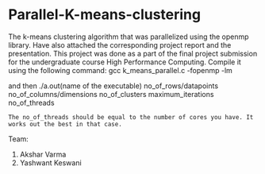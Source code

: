 # Parallel-K-means-clustering
The k-means clustering algorithm that was parallelized using the openmp library. Have also attached the corresponding project report and the presentation. This project was done as a part of the final project submission for the undergraduate course High Performance Computing.
Compile it using the following command:
	gcc k_means_parallel.c -fopenmp -lm

and then
	./a.out(name of the executable) no_of_rows/datapoints no_of_columns/dimensions no_of_clusters maximum_iterations no_of_threads

	The no_of_threads should be equal to the number of cores you have. It works out the best in that case.	
Team:
1. Akshar Varma
2. Yashwant Keswani
